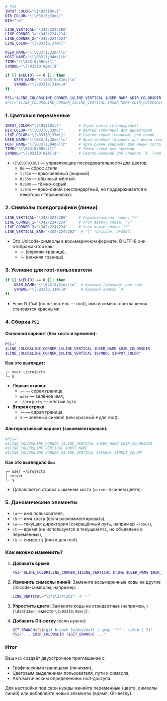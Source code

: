 ```bash
# PS1
INPUT_COLOR="\[\033[0m\]"
DIR_COLOR="\[\033[0;33m\]"
DIR="\w"

LINE_VERTICAL="\342\224\200"
LINE_CORNER_1="\342\224\214"
LINE_CORNER_2="\342\224\224"
LINE_COLOR="\[\033[0;37m\]"

USER_NAME="\[\033[1;32m\]\u"
HOST_NAME="\[\033[1;94m\]\h"
TIME="\[\033[0;90m\]\t"
SYMBOL="\[\033[0;92m\]$"

if [[ ${EUID} == 0 ]]; then
    USER_NAME="\[\033[0;31m\]\u"
    SYMBOL="\[\033[0;31m\]#"
fi

PS1="$LINE_COLOR$LINE_CORNER_1$LINE_VERTICAL $USER_NAME $DIR_COLOR$DIR \n$LINE_COLOR$LINE_CORNER_2$LINE_VERTICAL $SYMBOL $INPUT_COLOR"
#PS1="$LINE_COLOR$LINE_CORNER_1$LINE_VERTICAL $USER_NAME $DIR_COLOR$DIR \n$LINE_COLOR$LINE_VERTICAL $HOST_NAME \n$LINE_COLOR$LINE_CORNER_2$LINE_VERTICAL $SYMBOL $INPUT_COLO>
```



### **1. Цветовые переменные**
```bash
INPUT_COLOR="\[\033[0m\]"        # Сброс цвета (стандартный)
DIR_COLOR="\[\033[0;33m\]"       # Жёлтый (обычный) для директорий
LINE_COLOR="\[\033[0;37m\]"      # Светло-серый (обычный) для линий
USER_NAME="\[\033[1;32m\]\u"     # Ярко-зелёный (жирный) для имени пользователя
HOST_NAME="\[\033[1;94m\]\h"     # Ярко-синий (жирный) для имени хоста
TIME="\[\033[0;90m\]\t"          # Тёмно-серый для времени
SYMBOL="\[\033[0;92m\]$"         # Светло-зелёный для символа `$` (или `#` для root)
```

- `\[\033[XXm\]` — управляющие последовательности для цветов:
  - `0m` — сброс стиля.
  - `1;32m` — ярко-зелёный (жирный).
  - `0;33m` — обычный жёлтый.
  - `0;90m` — тёмно-серый.
  - `1;94m` — ярко-синий (нестандартный, но поддерживается в некоторых терминалах).



### **2. Символы псевдографики (линии)**
```bash
LINE_VERTICAL="\342\224\200"     # Горизонтальная линия: "─"
LINE_CORNER_1="\342\224\214"     # Угол вверху слева: "┌"
LINE_CORNER_2="\342\224\224"     # Угол внизу слева: "└"
LINE_VERTICAL_BAR="\342\224\202"  # "│" (Unicode: U+2502)
```
- Это Unicode-символы в восьмеричном формате. В UTF-8 они отображаются как:
  - `┌─` (верхняя граница),
  - `└─` (нижняя граница).



### **3. Условие для root-пользователя**
```bash
if [[ ${EUID} == 0 ]]; then
    USER_NAME="\[\033[0;31m\]\u"  # Красный (обычный) для root
    SYMBOL="\[\033[0;31m\]#"      # Красный символ `#`
fi
```
- Если `EUID=0` (пользователь — root), имя и символ приглашения становятся красными.



### **4. Сборка `PS1`**
#### Основной вариант (без хоста и времени):
```bash
PS1="
$LINE_COLOR$LINE_CORNER_1$LINE_VERTICAL $USER_NAME $DIR_COLOR$DIR 
$LINE_COLOR$LINE_CORNER_2$LINE_VERTICAL $SYMBOL $INPUT_COLOR"
```
**Как это выглядит:**
```
┌─ user ~/projects
└─ $ 
```
- **Первая строка**:
  - `┌─` — серая граница,
  - `user` — зелёное имя,
  - `~/projects` — жёлтый путь.
- **Вторая строка**:
  - `└─` — серая граница,
  - `$` — зелёный символ (или красный `#` для root).

#### Альтернативный вариант (закомментирован):
```bash
#PS1="
#$LINE_COLOR$LINE_CORNER_1$LINE_VERTICAL $USER_NAME $DIR_COLOR$DIR 
#$LINE_COLOR$LINE_VERTICAL $HOST_NAME 
#$LINE_COLOR$LINE_CORNER_2$LINE_VERTICAL $SYMBOL $INPUT_COLOR"
```
**Как это выглядело бы:**
```
┌─ user ~/projects
│ server
└─ $ 
```
- Добавляется строка с именем хоста (`server` в синем цвете).



### **5. Динамические элементы**
- `\u` — имя пользователя,
- `\h` — имя хоста (если раскомментировать),
- `\w` — текущая директория (сокращённый путь, например `~/docs`),
- `\t` — время (не используется в текущем `PS1`, но объявлено в переменных),
- `\$` — символ `$` (или `#` для root).



### **Как можно изменить?**
1. **Добавить время**:
   ```bash
   PS1="$LINE_COLOR$LINE_CORNER_1$LINE_VERTICAL $TIME $USER_NAME $DIR_COLOR$DIR \n$LINE_COLOR$LINE_CORNER_2$LINE_VERTICAL $SYMBOL $INPUT_COLOR"
   ```

2. **Изменить символы линий**:
   Замените восьмеричные коды на другие Unicode-символы, например:
   ```bash
   LINE_VERTICAL="\342\224\201"  # "╴"
   ```

3. **Упростить цвета**:
   Замените коды на стандартные (например, `\[\033[32m\]` вместо `\[\033[0;92m\]`).

4. **Добавить Git-ветку** (если нужно):
   ```bash
   GIT_BRANCH="\$(git branch 2>/dev/null | grep '^*' | colrm 1 2)"
   PS1="... $DIR_COLOR$DIR ($GIT_BRANCH) ..."
   ```


### **Итог**
Ваш `PS1` создаёт двухстрочное приглашение с:
- Графическими границами (линиями),
- Цветовым выделением пользователя, пути и символа,
- Автоматическим определением root-доступа.

Для настройки под свои нужды меняйте переменные (цвета, символы линий) или добавляйте новые элементы (время, Git-ветку).
